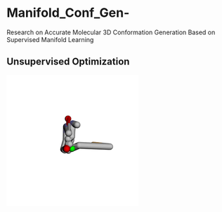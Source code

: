 # Manifold_Conf_Gen-
Research on Accurate Molecular 3D Conformation Generation Based on Supervised Manifold Learning

## Unsupervised Optimization
![Manifold Optimization](./test/optimization.gif)
